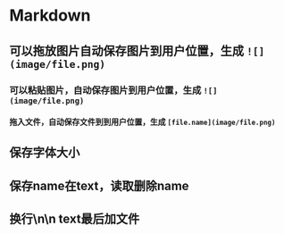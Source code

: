 ﻿# Markdown

## 可以拖放图片自动保存图片到用户位置，生成 `![](image/file.png)`

### 可以粘贴图片，自动保存图片到用户位置，生成 `![](image/file.png)`

#### 拖入文件，自动保存文件到到用户位置，生成 `[file.name](image/file.png)`

## 保存字体大小

## 保存name在text，读取删除name

## 换行\n\n text最后加文件